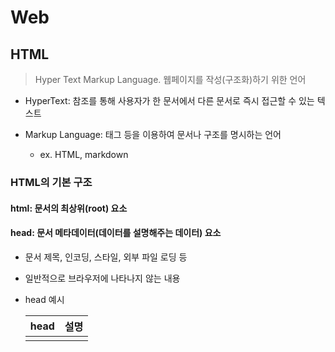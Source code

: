 # Web

## HTML

> Hyper Text Markup Language. 웹페이지를 작성(구조화)하기 위한 언어

* HyperText: 참조를 통해 사용자가 한 문서에서 다른 문서로 즉시 접근할 수 있는 텍스트

* Markup Language: 태그 등을 이용하여 문서나 구조를 명시하는 언어

  * ex. HTML, markdown




### HTML의 기본 구조

#### html: 문서의 최상위(root) 요소
#### head: 문서 메타데이터(데이터를 설명해주는 데이터) 요소
  * 문서 제목, 인코딩, 스타일, 외부 파일 로딩 등

  * 일반적으로 브라우저에 나타나지 않는 내용

  * head 예시	

    | head     | 설명                                       |
    | -------- | ------------------------------------------ |
    | <title>  | 브라우저 상단 타이틀                       |
    | <meta>   | 문서 레벨 메타데이터 요소                  |
    | <link>   | 외부 리소스 연결 요소(CSS파일, favicon 등) |
    | <script> | 스크립트 요소(JavaScript 파일/코드)        |
    | <style>  | CSS 직접 지정                              |

    * Open Graph Protocol
      * 메타 데이터를 표현하는 새로운 규악
        * HTML 문서의 메타 데이터를 통해 문서의 정보를 전달
        * 메타 정보에 해당하는 제목, 설명 등을 쓸 수 있도록 정의
#### body: 문서 본문 요소
  * 실제 화면 구성과 관련된 내용



#### DOM(Document Object Model) 트리
  * 텍스트 파일인 HTML 문서를 브라우저에서 렌더링하기 위한 구조
    * HTML 문서에 대한 모델을 구성함
    * HTML 문서 내의 각 요소에 접근/수정에 필요한 프로퍼티와 메서드를 제공함
  * 마크업 스타일 가이드 지키기. 2space
  * 조작) Element에서 HTML 태그 구조를 탐색하며 추가, 삭제, 이동, 편집 등이 가능



#### 요소(element)

```html
<h1>contents</h1>	//태그 h1 내용 contents
```

  * HTML 요소는 시작 태그와 종료 태그 그리고 태그 사이에 위치한 내용으로 구성
    * 태그(Element, 요소)는 컨텐츠(내용)를 감싸는 것으로 그 정보의 성격과 의미를 정의
  * 내용이 없는 태그들 => 닫는 태그가 없다
    * br, hr, img, input, link, meta
  * 요소는 중첩(nested)될 수 있음
    * 요소의 중첩을 통해 하나의 문서를 구조화 => DOM
    * 여는 태그와 닫는 태그의 쌍을 잘 확인해야함
      * 오류를 반환하는 것이 아닌 그냥 레이아웃이 깨진 상태로 출력되기 때문에, 디버기이 힘들어 질 수 있음



#### 속성(attribute)

```html
<a href="https://google.com"></a>	//속성명 href 속성값 https://google.com
```

  * 태그별로 사용할 수 있는 속성은 다르다.
  * 속성 지정 스타일 가이드: 공백 No, 쌍따옴표 사용
  * 속성을 통해 태그의 부가적인 정보를 설정할 수 있음
  * 요소는 속성을 가질 수 있으며, 경로나 크기와 같은 추가적인 정보를 제공
  * 요소의 시작 태그에 작성하며 보통 이름과 값이 하나의 쌍으로 존재
  * 태그와 상관없이 사용 가능한 속성(HTML Global Attribute)들도 있음



##### HTML Global Attribute

* 모든 HTML 요소가 공통으로 사용할 수 있는 대표적인 속성(몇몇 요소에는 아무 효과가 없을 수 있음)
* **id**: 문서 전체에서 유일한 고유 식별자 지정
* **class**: 공백으로 구분된 해당 요소의 클래스의 목록(CSS,JS에서 요소를 선택하거나 접근)
* data-*: 페이지에 개인 사용자 정의 데이터를 저장하기 위해 사용
* style: inline 스타일
* **title**: 요소에 대한 추가 정보 지정
* tabindex: 요소의 탭 순서



#### 시맨틱 태그

* HTML5에서 의미론적 요소를 담은 태그의 등장

  * 기존 영역을 의미하는 div 태그를 대체하여 사용

* 대표적인 태그 목록	

  | 태그    | 설명                                                     |
  | ------- | -------------------------------------------------------- |
  | header  | 문서 전체나 섹션의 헤더(머리말 부분)                     |
  | nav     | 내비게이션                                               |
  | aside   | 사이드에 위치한 공간, 메인 콘텐츠와 관련성이 적은 콘텐츠 |
  | section | 문서의 일반적인 구분, 컨텐츠의 그룹을 표현               |
  | article | 문서, 페이지, 사이트 안에서 독립적으로 구분되는 영역     |
  | footer  | 문서 전체나 섹션의 푸터(마지막 부분)                     |

* Non semantic 요소는 div, span 등이 있으며 h1, table 태그들도 시맨틱 태그로 볼 수 있음

* 개발자 및 사용자 뿐만 아니라 검색엔진 등에 의미 있는 정보의 그룹을 태그로 표현

* 단순히 구역을 나누는 것 뿐만 아니라 '의미'를 가지는 태그들을 활용하기 위한 노력

* 요소의 의미가 명확해지기 때문에 코드의 가독성을 높이고 유지보수를 쉽게 함

* 검색엔진최적화(SEO)를 위해서 메타태그, 시맨틱 태그 등을 통한 마크업을 효과적으로 활용 해야함



#### HTML with 개발자 도구

* elements: 해당 요소의 HTML 태그
* Ctrl + Shift + C로 원하는 요소를 선택할 수 있다
  * 복잡한 형태의 경우 Elements에서 HTML 구조를 추가 탐색



### HTML 문서 구조화

#### 텍스트 요소

| 태그              | 설명                                                         |
| ----------------- | ------------------------------------------------------------ |
| <a></a>           | href 속성을 활용하여 다른 URL로 연결하는 하이퍼링크 생성     |
| <b></b>           | 굵은 글씨 요소.                                              |
| <strong></strong> | 중요한 강조하고자 하는 요소 (보통 굵은 글씨로 표현). 시맨틱 코드 |
| <i></i>           | 기울임 글씨 요소                                             |
| <em></em>         | 중요한 강조하고자 하는 요소 (보통 기울임 글씨로 표현). 시맨틱 코드 |
| <br>              | 텍스트 내 줄 바꿈 생성                                       |
| <img>             | src 속성을 활용하여 이미지 표현                              |
| <span></span>     | 의미 없는 인라인 컨테이너                                    |



#### 그룹 컨텐츠

| 태그                      | 설명                                                         |
| ------------------------- | ------------------------------------------------------------ |
| <p></p>                   | 하나의 문단(paragraph)                                       |
| <hr>                      | 문단 레벨 요소에서의 주제의 분리를 의미하며 수평선으로 표현됨(A Horizontal Rule) |
| <ol></ol>                 | 순서가 있는 리스트(ordered list)                             |
| <ul></ul>                 | 순서가 없는 리스트(unordered list)                           |
| <pre></pre>               | HTML에 작성한 내용을 그대로 표현. 보통 고정폭 글꼴이 사용되고 공백문자를 유지 |
| <blockquote></blockquote> | 텍스트가 긴 인용문. 주로 들여쓰기를 한 것으로 표현됨         |
| <div></div>               | 의미 없는 블록 레벨 컨테이너                                 |

#### table

* table의 각 영역을 명시하기 위해 <thead><tbody><tfoot>요소를 활용
* <tr>으로 가로 줄을 구성, 내부에는 <th>혹은<td>로 셀을 구성
* colspan, rowspan 속성을 활용하여 셀 병합
* <caption>을 통해 표 설명 또는 제목을 나타냄
* table 태그 기본 구성

| 요소    | 구성  | 예시                     |
| ------- | ----- | ------------------------ |
| thead   | tr>th | <tr><th>ID</th>          |
| tbody   | tr>td | <tr><td>1</td>           |
| tfoot   | tr>td | <tr> <td>총계</td>       |
| caption |       | <caption>1학년</caption> |



#### form

* 정보(데이터)를 서버에 제출하기 위한 영역

* 기본 속성
  * action: form을 처리할 서버의 URL
  * method: form을 제출할 때 사용할 HTTP 메서드(GET 혹은 POST)
  * enctype: method가 post인 경우 데이터의 유형
    * application/x-www-form-urlencoded: 기본값
    * multipart/form-data: 파일 전송시(input type이 file인 경우)
    * ~~text/plain: HTML5 디버깅용~~(잘 사용되지 않음)



### input

* 다양한 타입을 가지는 입력 데이터 유형과 위젯이 제공됨
* 대표적인 속성
  * name: form control에 적용되는 이름(이름/값 페어로 전송됨)
  * value: form control에 적용되는 값(이름/값 페어로 전송됨)
  * required, readonly, autofocus, autocomplete, disabled 등

#### input label

* label을 클릭하여 input 자체의 초점을 맞추거나 활성화 시킬 수 있음
  * 사용자는 선택할 수 있는 영역이 늘어나 웹/모바일(터치) 환경에서 편하게 사용할 수 있음
  * label과 input 입력의 관계가 시각적 뿐만 아니라 화면리더기에서도 label을 읽어 쉽게 내용을 확인할 수 있도록 함
  * <input>에 id 속성을, <label>에는 for 속성을 활용하여 상호 연관을 시킴

```html
<label for="agree">동의</label>
<input type="checkbox" name="agree"	id="agree">
```

#### input 유형 -  일반

* 일반적으로 입력을 받기 위하여 제공되며 타입별로 HTML 기본 검증 혹은 추가 속성을 활용할 수 있음
  * text: 일반 텍스트 입력
  * password: 입력 시 값이 보이지 않고 문자를 특수기호(*)로 표현
  * email: 이메일 형식이 아닌 경우 form 제출 불가
  * number: min, max, step 속성을 활용하여 숫자 범위 설정 가능
  * file: accept 속성을 활용하여 파일 타입 지정 가능

#### input 유형 - 항목 중 선택

* 일반적으로 label을 사용하여 내용을 작성하여 항목 중 선택할 수 있는 input을 제공
* 동일 항목에 대하여는 name을 지정하고 선택된 항목에 대한 value를 지정해야 함
  * checkbox: 다중 선택
  * radio: 단일 선택

#### input 유형 - 기타

* 다양한 종류의 input을 위한 picker를 제공
  * color: color picker
  * date: date picker
* hidden input을 활용하여 사용자 입력을 받지 않고 서버에 전송되어야 하는 값을 설정
  * hidden: 사용자에게 보이지 않는 input

#### input 유형 - 종합

* <input>요소의 동작은 type에 따라 달라지므로, 각각의 내용을 숙지할 것. [참고](https://developer.mozilla.org/ko/docs/Web/HTML/Element/input)



## CSS

> Cascading Style Sheets. 
>
> 스타일을 지정하기 위한 언어. (**선택**하고, 스타일을 지정한다.)

```css
h1 {					//선택자
    color: blue;		//선언
    font-size: 15px;	// 속성: 값
}
```

* CSS 구문은 **선택자**를 통해 스타일을 지정할 HTML 요소를 선택
* 중괄호 안에서는 속성과 값, 하나의 쌍으로 이루어진 선언을 진행
* 각 쌍은 선택한 요소의 속성, 속성에 부여할 값을 의미
  * 속성(Property): 어떤 스타일 기능을 변경할지 결정
  * 값(Value): 어떻게 스타일 기능을 변경할지 결정



### CSS 정의 방법

* 인라인(inline): 해당 태그에 직접 style 속성을 활용. 수정 시 불편.
* 내부참조(embadding)-<style>: <head>태그 내에 <style>지정. 복잡하고 커진다.
* 외부참조(link file): 외부 CSS 파일을 <head>내 <link>를 통해 불러오기. 가장 많이 사용됨.



### CSS selectors

* 기본 선택자
  * 전체 선택자(*)
    요소 선택자(태그명. HTML 태그를 직접 선택)
  * 클래스 선택자(.으로 시작. 해당 클래스가 적용된 항목을 선택)
    아이디 선택자(#으로 시작. 해당 아이디가 적용된 항목을 선택. 단일 id 사용 권장)
    속성 선택자
* 결합자(Combinators)
  * 자손 결합자, 자식 결합자
  * 일반 형제 결합자, 인접 형제 결합자
* 의사 클래스/요소(Pseudo Class)
  * 링크, 동적 의사 클래스
  * 구조적 의사 클래스, 기타 의사 클래스, 의사 엘리먼트, 속성 선택자

#### 우선순위

1. !important
2. 우선 순위

   inline>#id>.class>태그명>*전체, 속성, pseudo-class>요소, pseudo-element
3. CSS 파일 로딩 순서(나중에 선언된 것)

#### 상속

* CSS는 상속을 통해 부모 요소의 속성을 자식에게 상속한다.

* 상속 되는 것: Text 관련 요소(font, color,text-align), opacity, visibility 등

* 상속 되지 않는 것: Box model 관련 요소(width, height, margin, padding, border, box-sizing, display), position 관련 요소(position, top/right/bottm/left, z-index) 등 되는 것: style(Text 관련 요소, opacity) 등

  

### CSS 단위

#### 크기 단위 

* px(픽셀)
  * 픽셀의 크기 변하지 x => 고정 단위
* %
  * 백분율 단위. 가변적인 레이아웃에서 자주 사용
* em
  * (바로 위 부모 요소에 대한) 상속의 영향을 받음
  * 배수 단위, 요소에 지정된 사이즈에 상대적인 사이즈를 가짐
* rem
  * (바로 위 부모 요소에 대한) 상속의 영향을 받지 않음
  * 최상위 요소(html)의 사이즈를 기준으로 배수 단위를 가짐
* viewport
  * 웹 페이지를 방문한 유저에게 바로 보이게 되는 웹 컨텐츠의 영역(디바이스 화면)
  * 디바이스의 viewport를 기준으로 상대적인 사이즈가 결정됨
  * vw, vh,vmin, vmax

#### 색상 단위

* 색상 키워드
  * 대소문자를 구분하지 않는다.
  * ex. red, crimson, black ...
* RGB 색상
  * 16진수 표기법 혹은 함수형 표기법을 사용해서 특정 색을 표현하는 방식
  * ex. #000   rgb(0,0,0)
* HSL 색상
  * 색상, 채도, 명도를 통해 특정 색을 표현하는 방식
  * hsl(120, 75%, 0)

+) a는 alpha(투명도)를 뜻한다.



### Selectors 심화 

* 자손 결합자: selector A 하위의 **모든** selector B 요소
* 자식 결합자: selector A **바로 아래의** selector B 요소
* 일반 형제 결합자: selector A의 형제 요소 중 뒤에 위치하는 selector B 요소를 **모두** 선택
* 인접 형제 결합자:selector A의 형제 요소 중 **바로 뒤**에 위치하는 selector B 요소를 선택

```css
//자손 결합자
div span{
    color: red;
}
//자식 결합자
div > span{
    color: red;
}
//일반 형제 결합자
p ~ span{
    color: red;
}
//인접 형제 결합자
p + span{
    color: red;
}
```



### Box model 

> 모든 HTML 요소는 네모 => 네모빔 맞은 멈뭄미
>
> 위에서부터 아래로, 왼쪽에서 오른쪽으로 쌓인다.(CSS 원칙1)

* 구성: 하나의 박스는 네 영역으로 이루어짐
  * content: 글이나 이미지 등 요소의 실제 내용
  * padding: 테두리 안쪽의 내부 여백. 요소에 적용된 배경색, 이미지는 padding까지 적용
  * border: 테두리 영역
  * margin: 테두리 바깥의 외부 여백. 배경색을 지정할 수 없다.
* 표기

```css
//모두 margin 10px씩
.margin-1{
    margin: 10px;
}
//상하 10px 좌우 20px
.margin-2{
    margin: 10px 20px;
}
//상 10px 좌우 20px 하 30px
.margin-3{
    margin: 10px 20px 30px;
}
//상 10px 우 20px 하 30px 좌 40px
.margin-4{
    margin: 10px 20px 30px 40px;
}
```

* box sizing
  * 기본적은 모든 요소의 box-sizing은 content-box(padding 제외 순수 contents 영역)
  * 일반적으로 영역을 볼 때 border까지의 너비를 원한다면, box-sizing을 border-box으로 설정



### *Display 

> css는 display에 따라 크기와 배치가 달라진다(CSS 원칙2)

#### display: block

* 줄바꿈이 일어나는 요소
* 화면 크기 전체의 가로 폭을 차지
  * 블록의 기본 너비는 가질 수 있는 너비의 100%
  * 너비를 가질 수 없다면 자동으로 margin 부여
* 블록 레벨 요소 안에 인라인 레벨 요소가 들어갈 수 있음
* 블록 레벨 요소) div / ul , ol , li / p / hr / form 등

#### display: inline

* 줄 바꿈이 일어나지 않는 행의 일부 요소
* content 너비만큼 가로 폭을 차지한다
* width, height, margin-top, margin-bottom을 지정할 수 없다.
* 상하 여백은 line-height로 지정한다.
* 인라인 레벨 요소) span / a / img / input, label / b, em, i, strong 등

#### display: inline-block

* block과 inline 레벨 요소의 특징을 모두 가짐
* inline과 같이 한 줄에 표시가 가능하며, block처럼 width, height, margin 속성 지정 가능

#### display: none

* 해당 요소를 화면에 **표시하지 않고**, 공간조차 **부여되지 않음**
* 이와 비슷한 visibility: hien은 해당 요소가 **공간은 차지**하나 화면에 **표시만 하지 않음**



### *Position

> 문서 상에서 요소 위치를 지정
>
> position으로 위치의 기준을 변경(CSS 원칙3)

#### static

* 모든 태그의 기본 값(기준 위치)
* 일반적인 요소의 배치 순서에 따른다.
* 부모 요소 내에서 배치될 때에는 부모 요소의 위치를 기준으로 배치됨

#### relative: 상대 위치

* **자기 자신**의 static 위치를 기준으로 이동(normal flow 유지)
* 레이아웃에서 요소가 차지하는 공간은 static일 때와 같다.(offset)

#### absolute: 절대 위치

* 요소를 일반적인 문서 흐름에서 제거 후 레이아웃에 공간을 차지하지 않음(normal flow에서 벗어남)
  * 다음 블록 요소가 좌측상단으로 붙는다.
  * 특정 영역 위에 존재할 때 사용
* static이 아닌 가장 가까이 있는 **부모/조상 요소를 기준**으로 이동(없는 경우 body)

#### fixed: 고정 위치

* 요소를 일반적인 문서 흐름에서 제거 후 레이아웃에 공간을 차지하지 않음(normal flow에서 벗어남)
* 부모 요소와 관계없이 **viewport(브라우저) 기준**으로 이동.(스크롤 시에도 항상 같은 곳에 위치)



### CSS Layout

#### Float

* 박스를 왼쪽 혹은 오른쪽으로 이동시켜 텍스트를 포함 인라인 요소들이 주변을 wrapping하도록 함. => Normal Flow 벗어남
  * Flexbox, Grid 등장과 함께 사용도 낮아짐
* 활용- Normal Flow에서 벗어난 레이아웃 구성
  * 원하는 요소들을 Float로 지정하여 배치 => Normal Flow에서 벗어나 떠있는 상태
  * 부모 요소에 반드시 Clearing Float를 하여 이후 요소부터 Normal Flow를 가지도록 지정
* 속성
  * 기본값: none 
  * 요소를 왼쪽/오른쪽으로 띄움: Float Left/Right 

```html
<!DOCTYPE html>
<html>
    <head>
        <style>
            .box{
                width: 10rem;	//160px
                height:10rem;
                border: 1px solid black;
                background color: crimson;
            }
            
            .left{
                float left;
            }
            
            .clearfix:after{
                content: ""	//뒤에 나올 글씨
                display: block;
                clear both;
            }
        </style>
    </head>
    <body>
        <div class-"clearfix">	//float해도 float 안쓴것처럼.클리어링
            <div class="box1 left">box1</div>
        </div>
        <div class="box2">box2</div>
        <p>
            Lorem Ipsum dolor ~//Lorem 300하면 가짜로 긴 글(dummy text) 생성
        </p>
    </body>
</html>
```

* 이후 요소에 대하여 Float 속성이 적용되지 않도록 Clearing이 필수적
  * ::after: 선택한 요소이 맨 마지막 자식으로 가상 요소를 하나 생성
  * 부모요소에게 clear 속성 부여. 주로 clear: both;를 자주 쓴다.

#### Flexbox

* 행과 열 형태로 아이템들을 배치하는 1차원 레이아웃 모델

  * 수동 값 부여 없이 아이템의 너비와 높이 혹은 간격을 동일하게 배치, 수직 정렬
* 축: main axis(메인 축), cross axis(교차 축-메인 축과 수직)

  * flex-direction: row
    * main axis가 가로. 시작점이 왼쪽(시작점을 오른쪽으로 두려면 row-reverse)
  * flex-direction: column
    * main axis가 세로. 시작점이 위쪽(시작점을 아래쪽으로 두려면 column-reverse)

##### 구성요소

* Flex Container(부모 요소)
  * flexbox 레이아웃을 형성하는 가장 기본적인 모델
  * Flex Item들이 놓여있는 영역
  * 속성을 display: flex; 혹은 inline-flex를 넣어주면 된다
* Flex Item(자식요소)
  * 컨테이너에 속해 있는 컨텐츠(박스)

##### 속성

* 배치 설정
    * flex-direction
        * Main axis의 방향을 설정. 시작점부터 1이다.
      * row, row-reverse, column, column-reverse
    * flex-wrap
      * 아이템이 컨테이너 영역을 벗어나지 않도록 설정(wrap-넘치면 다음줄로/nowrap-기본값. 한줄 배치)
    * flex-flow
      * flex-direction과 flex-wrap에 대한 설정값을 차례로 작성.
      * ex. flex-flow: row nowrap;
* 공간 나누기
  * justify-content
    * Main axis를 기준으로 공간 배분
    * flex-start/flex-end/center/space-between/space-around/space-evenly
  * align-content
    * Cross axis를 기준으로 공간 배분
    * flex-start/flex-end/center/space-between/space-around, space-evenly
* 정렬
  * align-items: 모든 아이템을 Cross axis를 기준으로 정렬
    * stretch/flex-start/flex-end/center/baseline
  * align-self: **개별 아이템**을 Cross axis를 기준으로 정렬
    * stretch/flex-start/flex-end/center
* 기타 속성
  * flex-grow: 남은 영역을 아이템에 분배
  * order: 배치 순서

##### grid



#### Bootstrap

> 세상에서 가장 유명한 프론트엔드 오픈소스

##### CDN

> Content Delivery(Distribution) Network

* 컨텐츠를 더 효율적으로 전달하기 위해 여러 노드에 가진 네트워크에 데이터를 제공하는 시스템
  * 개별 end-user의 가까운 서버를 통해 빠르게 전달 가능(지리적 이점)
  * 외부 서버를 활용함으로써 본인 서버의 부하가 적어짐

##### spacing

* .mt-1: margin top 0.25rem(= 4px)

* .mx-0: margin left right(x축) 0

* .py-2: padding top bottom 0.5rem(=8px)
  * (left=start, right=end)



##### Responsive web

> 별도의 기술 이름이 아닌 웹 디자인에 대한 접근 방식, 반응형 레이아웃 작성에 도움이 되는 사례들의 모음 등을 기술하는데 사용되는 용어



#### Grid system(web design)

>  요소들의 디자인과 배치에 도움을 주는 시스템

* 기본 요소
  * Column: 실제 컨텐츠를 포함하는 부분
  * Gutter: 칼럼과 칼럼 사이의 공간(사이 간격)
  * Container: Column들을 담고 있는 공간

##### Bootsrap grid System

* flexbox로 제작. container, rows, column으로 컨텐츠를 배치하고 정렬
* ***12개의 column, 6개의 grid breakpoints**